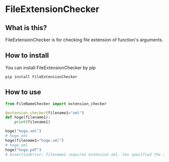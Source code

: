 # FileExtensionChecker
## What is this?
FileExtensionChecker is for checking file extension of function's arguments.

## How to install
You can install FileExtensionChecker by pip

`pip install FileExtensionChecker`


## How to use
```python
from FileNameChecker import extension_checker

@extension_checker(filename1="xml")
def hoge(filename1):
    print(filename1)

hoge("hoge.xml")
# hoge.xml
hoge(filename1="hoge.xml")
# hoge.xml
hoge("hoge.pdf")
# AssertionError: filename1 requires extension xml. You specified the argument as hoge.pdf
```
